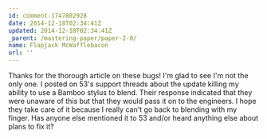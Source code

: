 ```yaml
---
id: comment-1747802928
date: 2014-12-18T02:34:41Z
updated: 2014-12-18T02:34:41Z
_parent: /mastering-paper/paper-2-0/
name: Flapjack McWafflebacon
url: ''
---
```


Thanks for the thorough article on these bugs! I'm glad to see I'm not the only
one. I posted on 53's support threads about the update killing my ability to use
a Bamboo stylus to blend. Their response indicated that they were unaware of
this but that they would pass it on to the engineers. I hope they take care of
it because I really can't go back to blending with my finger. Has anyone else
mentioned it to 53 and/or heard anything else about plans to fix it?
